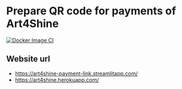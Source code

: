 # Prepare QR code for payments of Art4Shine

[![Docker Image CI](https://github.com/ds-praveenkumar/vpa-qr-generator/actions/workflows/docker-image.yml/badge.svg)](https://github.com/ds-praveenkumar/vpa-qr-generator/actions/workflows/docker-image.yml)

## Website url
- https://art4shine-payment-link.streamlitapp.com/
- https://art4shine.herokuapp.com/
